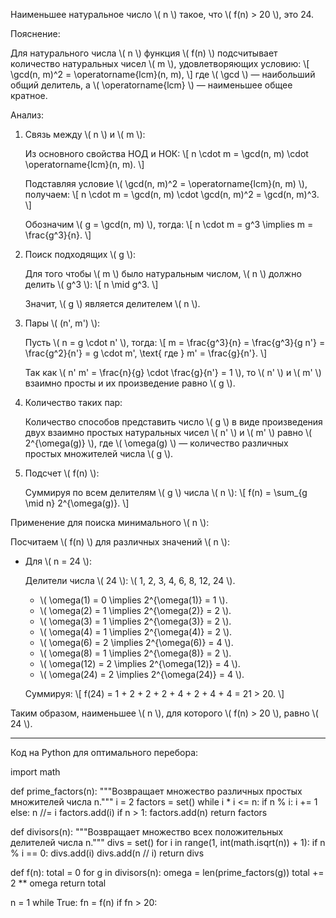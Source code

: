 Наименьшее натуральное число \\( n \\) такое, что \\( f(n) > 20 \\), это 24.

Пояснение:

Для натурального числа \\( n \\) функция \\( f(n) \\) подсчитывает количество натуральных чисел \\( m \\), удовлетворяющих условию:
\\[
\\gcd(n, m)^2 = \\operatorname{lcm}(n, m),
\\]
где \\( \\gcd \\) — наибольший общий делитель, а \\( \\operatorname{lcm} \\) — наименьшее общее кратное.

Анализ:

1. Связь между \\( n \\) и \\( m \\):

   Из основного свойства НОД и НОК:
   \\[
   n \\cdot m = \\gcd(n, m) \\cdot \\operatorname{lcm}(n, m).
   \\]
   
   Подставляя условие \\( \\gcd(n, m)^2 = \\operatorname{lcm}(n, m) \\), получаем:
   \\[
   n \\cdot m = \\gcd(n, m) \\cdot \\gcd(n, m)^2 = \\gcd(n, m)^3.
   \\]
   
   Обозначим \\( g = \\gcd(n, m) \\), тогда:
   \\[
   n \\cdot m = g^3 \\implies m = \\frac{g^3}{n}.
   \\]
   
2. Поиск подходящих \\( g \\):

   Для того чтобы \\( m \\) было натуральным числом, \\( n \\) должно делить \\( g^3 \\):
   \\[
   n \\mid g^3.
   \\]
   
   Значит, \\( g \\) является делителем \\( n \\).

3. Пары \\( (n', m') \\):

   Пусть \\( n = g \\cdot n' \\), тогда:
   \\[
   m = \\frac{g^3}{n} = \\frac{g^3}{g n'} = \\frac{g^2}{n'} = g \\cdot m', \\text{ где } m' = \\frac{g}{n'}.
   \\]
   
   Так как \\( n' m' = \\frac{n}{g} \\cdot \\frac{g}{n'} = 1 \\), то \\( n' \\) и \\( m' \\) взаимно просты и их произведение равно \\( g \\).

4. Количество таких пар:

   Количество способов представить число \\( g \\) в виде произведения двух взаимно простых натуральных чисел \\( n' \\) и \\( m' \\) равно \\( 2^{\\omega(g)} \\), где \\( \\omega(g) \\) — количество различных простых множителей числа \\( g \\).

5. Подсчет \\( f(n) \\):

   Суммируя по всем делителям \\( g \\) числа \\( n \\):
   \\[
   f(n) = \\sum_{g \\mid n} 2^{\\omega(g)}.
   \\]

Применение для поиска минимального \\( n \\):

Посчитаем \\( f(n) \\) для различных значений \\( n \\):

- Для \\( n = 24 \\):

  Делители числа \\( 24 \\): \\( 1, 2, 3, 4, 6, 8, 12, 24 \\).

  - \\( \\omega(1) = 0 \\implies 2^{\\omega(1)} = 1 \\).
  - \\( \\omega(2) = 1 \\implies 2^{\\omega(2)} = 2 \\).
  - \\( \\omega(3) = 1 \\implies 2^{\\omega(3)} = 2 \\).
  - \\( \\omega(4) = 1 \\implies 2^{\\omega(4)} = 2 \\).
  - \\( \\omega(6) = 2 \\implies 2^{\\omega(6)} = 4 \\).
  - \\( \\omega(8) = 1 \\implies 2^{\\omega(8)} = 2 \\).
  - \\( \\omega(12) = 2 \\implies 2^{\\omega(12)} = 4 \\).
  - \\( \\omega(24) = 2 \\implies 2^{\\omega(24)} = 4 \\).

  Суммируя:
  \\[
  f(24) = 1 + 2 + 2 + 2 + 4 + 2 + 4 + 4 = 21 > 20.
  \\]

Таким образом, наименьшее \\( n \\), для которого \\( f(n) > 20 \\), равно \\( 24 \\).

---

Код на Python для оптимального перебора:

import math

def prime_factors(n):
    """Возвращает множество различных простых множителей числа n."""
    i = 2
    factors = set()
    while i * i <= n:
        if n % i:
            i += 1
        else:
            n //= i
            factors.add(i)
    if n > 1:
        factors.add(n)
    return factors

def divisors(n):
    """Возвращает множество всех положительных делителей числа n."""
    divs = set()
    for i in range(1, int(math.isqrt(n)) + 1):
        if n % i == 0:
            divs.add(i)
            divs.add(n // i)
    return divs

def f(n):
    total = 0
    for g in divisors(n):
        omega = len(prime_factors(g))
        total += 2 ** omega
    return total

n = 1
while True:
    fn = f(n)
    if fn > 20:
